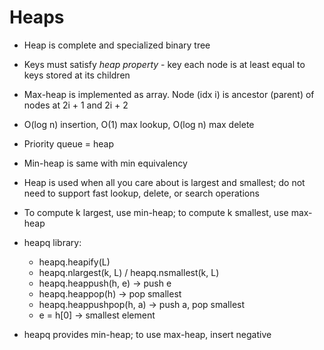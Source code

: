 # Heaps

- Heap is complete and specialized binary tree
- Keys must satisfy _heap property_ - key each node is at least equal to keys stored at its children
- Max-heap is implemented as array. Node (idx i) is ancestor (parent) of nodes at 2i + 1 and 2i + 2
- O(log n) insertion, O(1) max lookup, O(log n) max delete
- Priority queue = heap
- Min-heap is same with min equivalency
- Heap is used when all you care about is largest and smallest; do not need to support fast lookup, delete, or search operations
- To compute k largest, use min-heap; to compute k smallest, use max-heap

- heapq library:
  - heapq.heapify(L)
  - heapq.nlargest(k, L) / heapq.nsmallest(k, L)
  - heapq.heappush(h, e) -> push e
  - heapq.heappop(h) -> pop smallest
  - heapq.heappushpop(h, a) -> push a, pop smallest
  - e = h[0] -> smallest element
- heapq provides min-heap; to use max-heap, insert negative
